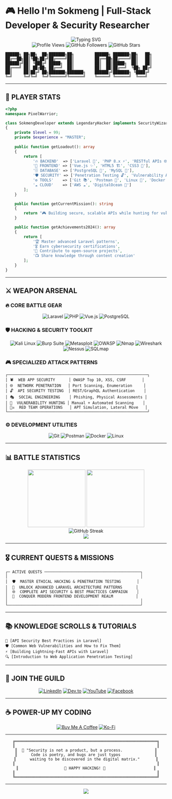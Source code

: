 # 🎮 Hello I'm Sokmeng | Full-Stack Developer & Security Researcher
<div align="center">
  <img src="https://readme-typing-svg.herokuapp.com?font=Fira+Code&size=22&duration=3000&pause=1000&color=00F5FF&center=true&vCenter=true&width=600&lines=Laravel+API+Specialist;Cybersecurity+%26+Pentesting+Expert;Full-Stack+Web+Developer;Always+Learning%2C+Always+Building" alt="Typing SVG" />
</div>
<div align="center">
  <img src="https://komarev.com/ghpvc/?username=heangsokmeng&color=blueviolet&style=flat-square&label=Profile+Views" alt="Profile Views" />
  <img src="https://img.shields.io/github/followers/heangsokmeng?label=Followers&style=flat-square&color=blue" alt="GitHub Followers" />
  <img src="https://img.shields.io/github/stars/heangsokmeng?label=Stars&style=flat-square&color=yellow" alt="GitHub Stars" />
</div>

```
██████╗ ██╗██╗  ██╗███████╗██╗         ██████╗ ███████╗██╗   ██╗
██╔══██╗██║╚██╗██╔╝██╔════╝██║         ██╔══██╗██╔════╝██║   ██║
██████╔╝██║ ╚███╔╝ █████╗  ██║         ██║  ██║█████╗  ██║   ██║
██╔═══╝ ██║ ██╔██╗ ██╔══╝  ██║         ██║  ██║██╔══╝  ╚██╗ ██╔╝
██║     ██║██╔╝ ██╗███████╗███████╗    ██████╔╝███████╗ ╚████╔╝ 
╚═╝     ╚═╝╚═╝  ╚═╝╚══════╝╚══════╝    ╚═════╝ ╚══════╝  ╚═══╝  
```

---

## 🎯 PLAYER STATS

```php
<?php
namespace PixelWarrior;

class SokmengDeveloper extends LegendaryHacker implements SecurityWizard
{
    private $level = 99;
    private $experience = "MASTER";
    
    public function getLoadout(): array
    {
        return [
            '🔥 BACKEND'  => ['Laravel 🚀', 'PHP 8.x ⚡', 'RESTful APIs 🌐'],
            '💎 FRONTEND' => ['Vue.js ✨', 'HTML5 🏗️', 'CSS3 🎨'],
            '🗄️ DATABASE' => ['PostgreSQL 🐘', 'MySQL 🐬'],
            '🛡️ SECURITY' => ['Penetration Testing 🔓', 'Vulnerability Assessment 🔍'],
            '⚙️ TOOLS'    => ['Git 📚', 'Postman 📮', 'Linux 🐧', 'Docker 🐳'],
            '☁️ CLOUD'    => ['AWS ☁️', 'DigitalOcean 🌊']
        ];
    }

    public function getCurrentMission(): string
    {
        return "🎮 Building secure, scalable APIs while hunting for vulnerabilities in the digital realm!";
    }

    public function getAchievements2024(): array
    {
        return [
            '🏆 Master advanced Laravel patterns',
            '🎖️ Earn cybersecurity certifications',
            '🌟 Contribute to open-source projects',
            '📺 Share knowledge through content creation'
        ];
    }
}
```

---

## ⚔️ WEAPON ARSENAL

### 🔥 CORE BATTLE GEAR
<div align="center">

![Laravel](https://img.shields.io/badge/🚀_Laravel-FF2D20?style=for-the-badge&logo=laravel&logoColor=white&labelColor=000000)
![PHP](https://img.shields.io/badge/⚡_PHP-777BB4?style=for-the-badge&logo=php&logoColor=white&labelColor=000000)
![Vue.js](https://img.shields.io/badge/✨_Vue.js-35495E?style=for-the-badge&logo=vuedotjs&logoColor=4FC08D&labelColor=000000)
![PostgreSQL](https://img.shields.io/badge/🐘_PostgreSQL-316192?style=for-the-badge&logo=postgresql&logoColor=white&labelColor=000000)

</div>

### 🛡️ HACKING & SECURITY TOOLKIT
<div align="center">

![Kali Linux](https://img.shields.io/badge/🐉_Kali_Linux-557C94?style=for-the-badge&logo=kali-linux&logoColor=white&labelColor=000000)
![Burp Suite](https://img.shields.io/badge/🔥_Burp_Suite-FF6633?style=for-the-badge&logo=burpsuite&logoColor=white&labelColor=000000)
![Metasploit](https://img.shields.io/badge/💥_Metasploit-2596CD?style=for-the-badge&logo=metasploit&logoColor=white&labelColor=000000)
![OWASP](https://img.shields.io/badge/🛡️_OWASP-000000?style=for-the-badge&logo=owasp&logoColor=white&labelColor=333333)
![Nmap](https://img.shields.io/badge/🔍_Nmap-4682B4?style=for-the-badge&logo=nmap&logoColor=white&labelColor=000000)
![Wireshark](https://img.shields.io/badge/📡_Wireshark-1679A7?style=for-the-badge&logo=wireshark&logoColor=white&labelColor=000000)
![Nessus](https://img.shields.io/badge/🎯_Nessus-00C176?style=for-the-badge&logo=tenable&logoColor=white&labelColor=000000)
![SQLmap](https://img.shields.io/badge/⚔️_SQLmap-CC2927?style=for-the-badge&logo=mysql&logoColor=white&labelColor=000000)

</div>

### 🎮 SPECIALIZED ATTACK PATTERNS
```
┌─────────────────────────────────────────────────────────────┐
│ 🕷️  WEB APP SECURITY      │ OWASP Top 10, XSS, CSRF       │
│ 🌐  NETWORK PENETRATION   │ Port Scanning, Enumeration     │
│ 🔓  API SECURITY TESTING  │ REST/GraphQL Authentication    │
│ 🎭  SOCIAL ENGINEERING    │ Phishing, Physical Assessments │
│ 🔎  VULNERABILITY HUNTING │ Manual + Automated Scanning    │
│ 🏴‍☠️  RED TEAM OPERATIONS   │ APT Simulation, Lateral Move   │
└─────────────────────────────────────────────────────────────┘
```

### ⚙️ DEVELOPMENT UTILITIES
<div align="center">

![Git](https://img.shields.io/badge/📚_Git-F05032?style=for-the-badge&logo=git&logoColor=white&labelColor=000000)
![Postman](https://img.shields.io/badge/📮_Postman-FF6C37?style=for-the-badge&logo=postman&logoColor=white&labelColor=000000)
![Docker](https://img.shields.io/badge/🐳_Docker-2496ED?style=for-the-badge&logo=docker&logoColor=white&labelColor=000000)
![Linux](https://img.shields.io/badge/🐧_Linux-FCC624?style=for-the-badge&logo=linux&logoColor=black&labelColor=000000)

</div>

---

## 📊 BATTLE STATISTICS

<div align="center">
  <img height="180em" src="https://github-readme-stats.vercel.app/api?username=heangsokmeng&show_icons=true&theme=chartreuse-dark&include_all_commits=true&count_private=true&bg_color=000000&title_color=00ff41&text_color=ffffff&icon_color=ff6b6b"/>
  <img height="180em" src="https://github-readme-stats.vercel.app/api/top-langs/?username=heangsokmeng&layout=compact&langs_count=8&theme=chartreuse-dark&bg_color=000000&title_color=00ff41&text_color=ffffff"/>
</div>

<div align="center">
  <img src="https://github-readme-streak-stats.herokuapp.com/?user=heangsokmeng&theme=neon-dark&background=000000&ring=00ff41&fire=ff6b6b&currStreakLabel=00ff41" alt="GitHub Streak" />
</div>

<div align="center">
  <img src="https://github-readme-activity-graph.vercel.app/graph?username=heangsokmeng&bg_color=000000&color=00ff41&line=ff6b6b&point=ffffff&area=true&hide_border=true" />
</div>

---

## 🎖️ CURRENT QUESTS & MISSIONS

```
┌─ ACTIVE QUESTS ──────────────────────────────────────────┐
│                                                          │
│  🛡️  MASTER ETHICAL HACKING & PENETRATION TESTING       │
│  🔧  UNLOCK ADVANCED LARAVEL ARCHITECTURE PATTERNS      │
│  🌐  COMPLETE API SECURITY & BEST PRACTICES CAMPAIGN    │
│  📱  CONQUER MODERN FRONTEND DEVELOPMENT REALM          │
│                                                          │
└──────────────────────────────────────────────────────────┘
```

---

## 📚 KNOWLEDGE SCROLLS & TUTORIALS

<!-- BLOG-POST-LIST:START -->
```
🔐 [API Security Best Practices in Laravel]
🛡️ [Common Web Vulnerabilities and How to Fix Them]  
⚡ [Building Lightning-Fast APIs with Laravel]
🔍 [Introduction to Web Application Penetration Testing]
```
<!-- BLOG-POST-LIST:END -->

---

## 🤝 JOIN THE GUILD

<div align="center">

[![LinkedIn](https://img.shields.io/badge/🔗_LinkedIn-0077B5?style=for-the-badge&logo=linkedin&logoColor=white&labelColor=000000)](https://linkedin.com/in/heang-sokmeng-2b13a7266)
[![Dev.to](https://img.shields.io/badge/📝_Dev.to-0A0A0A?style=for-the-badge&logo=devdotto&logoColor=white&labelColor=333333)](https://dev.to/heangsokmeng)
[![YouTube](https://img.shields.io/badge/📺_YouTube-FF0000?style=for-the-badge&logo=youtube&logoColor=white&labelColor=000000)](https://www.youtube.com/c/@codebrewkh)
[![Facebook](https://img.shields.io/badge/👥_Facebook-1877F2?style=for-the-badge&logo=facebook&logoColor=white&labelColor=000000)](https://fb.com/heangsokmeng168)

</div>

---

## ☕ POWER-UP MY CODING

<div align="center">

[![Buy Me A Coffee](https://img.shields.io/badge/☕_Buy%20Me%20A%20Coffee-FFDD00?style=for-the-badge&logo=buy-me-a-coffee&logoColor=black&labelColor=000000)](https://www.buymeacoffee.com/heangsokmeng)
[![Ko-Fi](https://img.shields.io/badge/💝_Ko--fi-F16061?style=for-the-badge&logo=ko-fi&logoColor=white&labelColor=000000)](https://ko-fi.com/heangsokmeng)

</div>

---

<div align="center">

```
╔══════════════════════════════════════════════════════════════╗
║                                                              ║
║  💭 "Security is not a product, but a process.              ║
║      Code is poetry, and bugs are just typos               ║
║      waiting to be discovered in the digital matrix."       ║
║                                                              ║
║                    🚀 HAPPY HACKING! 🚀                     ║
║                                                              ║
╚══════════════════════════════════════════════════════════════╝
```

</div>

---

<div align="center">
  <img src="https://capsule-render.vercel.app/api?type=waving&color=0:00ff41,50:ff6b6b,100:ffd93d&height=120&section=footer&text=GAME%20OVER%20-%20THANKS%20FOR%20PLAYING!&fontSize=20&fontColor=000000&animation=fadeIn&desc=Ready%20to%20build%20something%20legendary%20together?&descAlignY=75&descAlign=50" />
</div>
